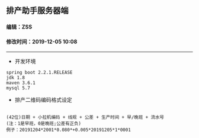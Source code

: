 ## 排产助手服务器端

#### 编辑：ZSS
#### 修改时间：2019-12-05 10:08

---

- 开发环境

```
spring boot 2.2.1.RELEASE
jdk 1.8
maven 3.6.1
mysql 5.7
```

- 排产二维码编码格式设定

```

(42位)日期 + 小拉机编码 + 线规 + 公差 + 生产时间 + 早/晚班 + 流水号
(注：1是早班，0是晚班;公差有正负)
例子：20191204*2001*0.080*+0.005*20191205*1*0001

```